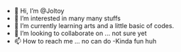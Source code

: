 - 👋 Hi, I’m @Joltoy
- 👀 I’m interested in many many stuffs
- 🌱 I’m currently learning arts and a little basic of codes.
- 💞️ I’m looking to collaborate on ... not sure yet
- 📫 How to reach me ...
no can do
-Kinda fun huh
<!---
Joltoy/Joltoy is a ✨ special ✨ repository because its `README.md` (this file) appears on your GitHub profile.
You can click the Preview link to take a look at your changes.
--->
